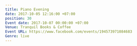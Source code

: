 ```yaml
---
title: Piano Evening
date: 2017-10-05 12:16:00 +07:00
position: 30
Event date: 2017-10-07 00:00:00 +07:00
Venue: Tranquil Books & Coffee
Event URL: https://www.facebook.com/events/194573971084683
Genre: live
---
```


